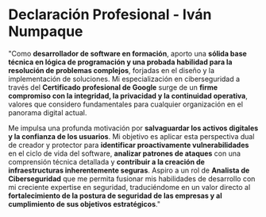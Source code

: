 # Declaración Profesional - Iván Numpaque

"Como **desarrollador de software en formación**, aporto una **sólida base técnica en lógica de programación y una probada habilidad para la resolución de problemas complejos**, forjadas en el diseño y la implementación de soluciones. Mi especialización en ciberseguridad a través del **Certificado profesional de Google** surge de un **firme compromiso con la integridad, la privacidad y la continuidad operativa**, valores que considero fundamentales para cualquier organización en el panorama digital actual.

Me impulsa una profunda motivación por **salvaguardar los activos digitales y la confianza de los usuarios**. Mi objetivo es aplicar esta perspectiva dual de creador y protector para **identificar proactivamente vulnerabilidades** en el ciclo de vida del software, **analizar patrones de ataques** con una comprensión técnica detallada y **contribuir a la creación de infraestructuras inherentemente seguras**. Aspiro a un rol de **Analista de Ciberseguridad** que me permita fusionar mis habilidades de desarrollo con mi creciente expertise en seguridad, traduciéndome en un valor directo al **fortalecimiento de la postura de seguridad de las empresas y al cumplimiento de sus objetivos estratégicos**."